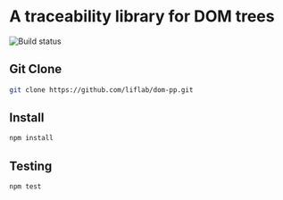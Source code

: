 A traceability library for DOM trees
====================================

![Build status](https://api.travis-ci.org/liflab/dom-pp.svg?branch=main)

## Git Clone

```bash
git clone https://github.com/liflab/dom-pp.git
```

## Install

```bash
npm install
```

## Testing

```bash
npm test
```
